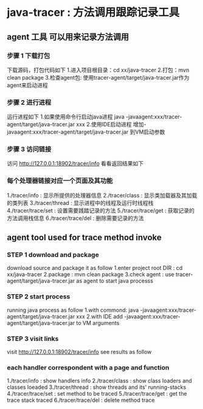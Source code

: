 # java-tracer : 方法调用跟踪记录工具
   
## agent 工具 可以用来记录方法调用
### 步骤 1 下载打包
下载源码，打包代码如下
1.进入项目根目录：cd xx/java-tracer
2.打包：mvn clean package
3.检查agent包: 使用tracer-agent/target/java-tracer.jar作为agent来启动进程

### 步骤 2 进行进程
运行进程如下
1.如果使用命令行启动java进程
java -javaagent:xxx/tracer-agent/target/java-tracer.jar xxx
2.使用IDE启动进程
增加-javaagent:xxx/tracer-agent/target/java-tracer.jar 到VM启动参数

### 步骤 3 访问链接
访问 http://127.0.0.1:18902/tracer/info 看看返回结果如下
<handlers cnt="6">
	<handler path="/tracer/info" params="" desc="get all handlers"/>
	<handler path="/tracer/class" params="" desc="get class loaders and its classes"/>
	<handler path="/tracer/thread" params="" desc="get system threads"/>
	<handler path="/tracer/trace/set" params="type(can be compressThread),class,method" desc="setintercepter "/>
	<handler path="/tracer/trace/get" params="" desc="get xml trade of the method"/>
	<handler path="/tracer/trace/del" params="" desc="delete the intercepter"/>
</handlers>
### 每个处理器链接对应一个页面及其功能
1./tracer/info : 显示所提供的处理器信息
2./tracer/class : 显示类加载器及其加载的类列表
3./tracer/thread : 显示进程中的线程及运行时线程栈
4./tracer/trace/set : 设置需要践踏记录的方法
5./tracer/trace/get : 获取记录的方法调用栈信息
6./tracer/trace/del : 删除需要记录的方法

## agent tool used for trace method invoke
### STEP 1 download and package
download source and package it as follow
1.enter project root DIR : cd xx/java-tracer
2.package : mvn clean package
3.check agent : use tracer-agent/target/java-tracer.jar as agent to start java processs

### STEP 2 start process
running java process as follow
1.with commond:
java -javaagent:xxx/tracer-agent/target/java-tracer.jar xxx
2.with IDE
add -javaagent:xxx/tracer-agent/target/java-tracer.jar to VM arguments

### STEP 3 visit links
visit http://127.0.0.1:18902/tracer/info see results as follow
<handlers cnt="6">
	<handler path="/tracer/info" params="" desc="get all handlers"/>
	<handler path="/tracer/class" params="" desc="get class loaders and its classes"/>
	<handler path="/tracer/thread" params="" desc="get system threads"/>
	<handler path="/tracer/trace/set" params="type(can be compressThread),class,method" desc="setintercepter "/>
	<handler path="/tracer/trace/get" params="" desc="get xml trade of the method"/>
	<handler path="/tracer/trace/del" params="" desc="delete the intercepter"/>
</handlers>

### each handler correspondent with a page and function
1./tracer/info : show handlers info
2./tracer/class : show class loaders and classes loeaded
3./tracer/thread : show threads and its' running-stacks
4./tracer/trace/set : set method to be traced
5./tracer/trace/get : get the trace stack traced
6./tracer/trace/del : delete method trace


